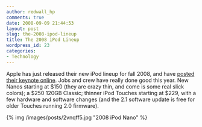 ```yaml
---
author: redwall_hp
comments: true
date: 2008-09-09 21:44:53
layout: post
slug: the-2008-ipod-lineup
title: The 2008 iPod Lineup
wordpress_id: 23
categories:
- Technology
---
```


Apple has just released their new iPod lineup for fall 2008, and have [posted their keynote online](http://events.apple.com.edgesuite.net/0809dt4bs89/event/index.html). Jobs and crew have really done good this year. New Nanos starting at $150 (they are crazy thin, and come is some real slick colors); a $250 120GB Classic; thinner iPod Touches starting at $229, with a few hardware and software changes (and the 2.1 software update is free for older Touches running 2.0 firmware).

{% img /images/posts/2vnqff5.jpg "2008 iPod Nano" %}
